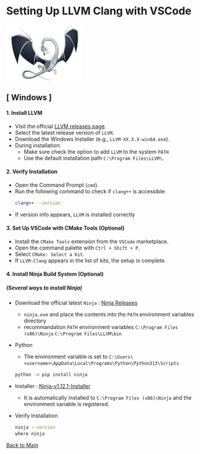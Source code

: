 # Setting Up LLVM Clang with VSCode

<img src="image/llvm.png" alt="LLVM Clang" width="200">

## [ Windows ]

#### 1. Install LLVM
* Visit the official [LLVM releases page](https://releases.llvm.org/).
* Select the latest release version of `LLVM`.
* Download the Windows Installer (e.g., `LLVM-XX.X.X-win64.exe`).
* During installation:
   - Make sure check the option to add `LLVM` to the system `PATH`
   - Use the default installation path `C:\Program Files\LLVM\`.

#### 2. Verify Installation
* Open the Command Prompt (`cmd`).
* Run the following command to check if `clang++` is accessible:
   ```bash
   clang++ --version
   ```
* If version info appears, `LLVM` is installed correctly

#### 3. Set Up VSCode with CMake Tools (Optional)
* Install the `CMake Tools` extension from the `VSCode` marketplace.
* Open the command palette with `Ctrl + Shift + P`.
* Select `CMake: Select a Kit`.
* If `LLVM-Clang` appears in the list of kits, the setup is complete.

#### 4. Install Ninja Build System (Optional)
##### (Several ways to install Ninja)
* Download the official latest `Ninja` : [Ninja Releases](https://github.com/ninja-build/ninja/releases)
   * `ninja.exe` and place the contents into the `PATH` environment variables directory
   * recommandation `PATH` environment variables 
   `C:\Program Files (x86)\Ninja`
   `C:\Program Files\LLVM\bin` 
* Python
   * The environment variable is set to 
   `C:\Users\<username>\AppData\Local\Programs\Python\Python313\Scripts`
   ```cmd
   python -m pip install ninja
   ```

* Installer : [Ninja-v1.12.1-Installer](https://github.com/ripcode0/Build-System-Essentials/raw/refs/heads/main/data/ninja-v1.12.1-installer.zip)
   * It is automatically installed to `C:\Program Files (x86)\Ninja` and the environment variable is registered.
* Verify Installation
   ```cmd
   ninja --version
   where ninja
   ```
[Back to Main](../README.md)